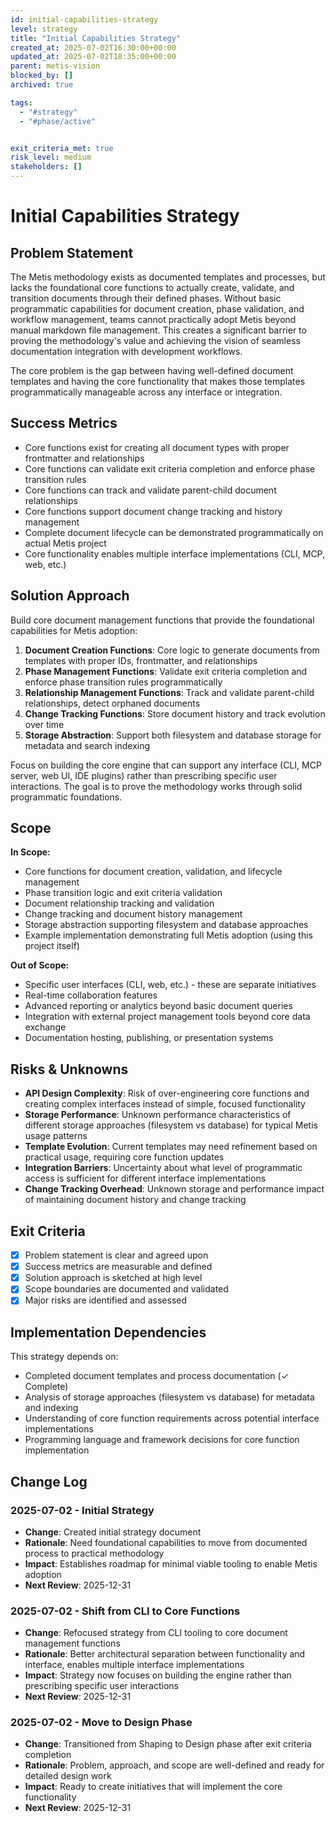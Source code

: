 ```yaml
---
id: initial-capabilities-strategy
level: strategy
title: "Initial Capabilities Strategy"
created_at: 2025-07-02T16:30:00+00:00
updated_at: 2025-07-02T18:35:00+00:00
parent: metis-vision
blocked_by: []
archived: true

tags:
  - "#strategy"
  - "#phase/active"


exit_criteria_met: true
risk_level: medium
stakeholders: []
---
```


# Initial Capabilities Strategy

## Problem Statement

The Metis methodology exists as documented templates and processes, but lacks the foundational core functions to actually create, validate, and transition documents through their defined phases. Without basic programmatic capabilities for document creation, phase validation, and workflow management, teams cannot practically adopt Metis beyond manual markdown file management. This creates a significant barrier to proving the methodology's value and achieving the vision of seamless documentation integration with development workflows.

The core problem is the gap between having well-defined document templates and having the core functionality that makes those templates programmatically manageable across any interface or integration.

## Success Metrics

- Core functions exist for creating all document types with proper frontmatter and relationships
- Core functions can validate exit criteria completion and enforce phase transition rules
- Core functions can track and validate parent-child document relationships
- Core functions support document change tracking and history management
- Complete document lifecycle can be demonstrated programmatically on actual Metis project
- Core functionality enables multiple interface implementations (CLI, MCP, web, etc.)

## Solution Approach

Build core document management functions that provide the foundational capabilities for Metis adoption:

1. **Document Creation Functions**: Core logic to generate documents from templates with proper IDs, frontmatter, and relationships
2. **Phase Management Functions**: Validate exit criteria completion and enforce phase transition rules programmatically
3. **Relationship Management Functions**: Track and validate parent-child relationships, detect orphaned documents
4. **Change Tracking Functions**: Store document history and track evolution over time
5. **Storage Abstraction**: Support both filesystem and database storage for metadata and search indexing

Focus on building the core engine that can support any interface (CLI, MCP server, web UI, IDE plugins) rather than prescribing specific user interactions. The goal is to prove the methodology works through solid programmatic foundations.

## Scope

**In Scope:**
- Core functions for document creation, validation, and lifecycle management
- Phase transition logic and exit criteria validation
- Document relationship tracking and validation
- Change tracking and document history management
- Storage abstraction supporting filesystem and database approaches
- Example implementation demonstrating full Metis adoption (using this project itself)

**Out of Scope:**
- Specific user interfaces (CLI, web, etc.) - these are separate initiatives
- Real-time collaboration features
- Advanced reporting or analytics beyond basic document queries
- Integration with external project management tools beyond core data exchange
- Documentation hosting, publishing, or presentation systems

## Risks & Unknowns

- **API Design Complexity**: Risk of over-engineering core functions and creating complex interfaces instead of simple, focused functionality
- **Storage Performance**: Unknown performance characteristics of different storage approaches (filesystem vs database) for typical Metis usage patterns
- **Template Evolution**: Current templates may need refinement based on practical usage, requiring core function updates
- **Integration Barriers**: Uncertainty about what level of programmatic access is sufficient for different interface implementations
- **Change Tracking Overhead**: Unknown storage and performance impact of maintaining document history and change tracking

## Exit Criteria

- [x] Problem statement is clear and agreed upon
- [x] Success metrics are measurable and defined
- [x] Solution approach is sketched at high level
- [x] Scope boundaries are documented and validated
- [x] Major risks are identified and assessed

## Implementation Dependencies

This strategy depends on:
- Completed document templates and process documentation (✓ Complete)
- Analysis of storage approaches (filesystem vs database) for metadata and indexing
- Understanding of core function requirements across potential interface implementations
- Programming language and framework decisions for core function implementation

## Change Log

### 2025-07-02 - Initial Strategy
- **Change**: Created initial strategy document
- **Rationale**: Need foundational capabilities to move from documented process to practical methodology
- **Impact**: Establishes roadmap for minimal viable tooling to enable Metis adoption
- **Next Review**: 2025-12-31

### 2025-07-02 - Shift from CLI to Core Functions
- **Change**: Refocused strategy from CLI tooling to core document management functions
- **Rationale**: Better architectural separation between functionality and interface, enables multiple interface implementations
- **Impact**: Strategy now focuses on building the engine rather than prescribing specific user interactions
- **Next Review**: 2025-12-31

### 2025-07-02 - Move to Design Phase
- **Change**: Transitioned from Shaping to Design phase after exit criteria completion
- **Rationale**: Problem, approach, and scope are well-defined and ready for detailed design work
- **Impact**: Ready to create initiatives that will implement the core functionality
- **Next Review**: 2025-12-31